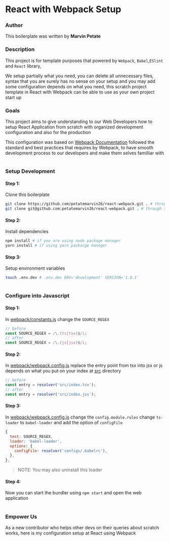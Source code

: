 # React with Webpack Setup

### Author

This boilerplate was written by **Marvin Petate**

### Description

This project is for template purposes that powered by `Webpack`, `Babel`,`ESlint` and `React` library,

We setup partially what you need, you can delete all unnecessary files, syntax that you are surely has no sense on your setup and you may add some configuration depends on what you need, this scratch project template in React with Webpack can be able to use as your own project start up

### Goals

This project aims to give understanding to our Web Developers how to setup
React Application from scratch with organized development configuration and
also for the production

This configuration was based on [Webpack Documentation](https://webpack.js.org/guide) followed the standard and best practices that requires by Webpack, to have smooth
development process to our developers and make them selves familliar with

#

### Setup Development

#### Step 1:

Clone this boilerplate

```bash
git clone https://github.com/petatemarvin26/react-webpack.git . # through https
git clone git@github.com:petatemarvin26/react-webpack.git . # through ssh
```

#### Step 2:

Install dependencies

```bash
npm install # if you are using node package manager
yarn install # if using yarn packacge manager
```

#### Step 3:

Setup environment variables

```bash
touch .env.dev # .env.dev ENV='development' VERSION='1.0.1'
```

#

### Configure into Javascript

#### Step 1:

In [webpack/constants.js](configs/webpack/constants.js) change the `SOURCE_REGEX`

```javascript
// before
const SOURCE_REGEX = /\.(ts|tsx)$/i;
// after
const SOURCE_REGEX = /\.(js|jsx)$/i;
```

#### Step 2:

In [webpack/webpack.config.js](configs/webpack/webpack.config.js) replace the entry point from tsx into jsx or js depends on what you put on your index at [src](src) directory

```javascript
// before
const entry = resolver('src/index.tsx');
// after
const entry = resolver('src/index.jsx');
```

#### Step 3:

In [webpack/webpack.config.js](configs/webpack/webpack.config.js) change the `config.module.rules` change `ts-loader` to `babel-loader` and add the option of `configFile`

```javascript
{
  test: SOURCE_REGEX,
  loader: 'babel-loader',
  options: {
    configFile: resolver('configs/.babelrc'),
  },
},
```

> NOTE: You may also uninstall this loader

#### Step 4:

Now you can start the bundler using `npm start` and open the web application

#

### Empower Us

As a new contributor who helps other devs on their queries about scratch works, here is my configuration setup at React using Webpack
